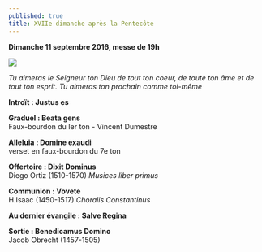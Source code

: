 ```yaml
---
published: true
title: XVIIe dimanche après la Pentecôte
---
```

**Dimanche 11 septembre 2016, messe de 19h**

![]({{site.baseurl}}/images/David.jpg)

*Tu aimeras le Seigneur ton Dieu de tout ton coeur,
de toute ton âme et de tout ton esprit.
Tu aimeras ton prochain comme toi-même*

**Introït : Justus es**

**Graduel : Beata gens**  
Faux-bourdon du Ier ton - Vincent Dumestre

**Alleluia : Domine exaudi**  
verset en faux-bourdon du 7e ton

**Offertoire : Dixit Dominus**  
Diego Ortiz (1510-1570) *Musices liber primus*

**Communion : Vovete**  
H.Isaac (1450-1517) *Choralis Constantinus*

**Au dernier évangile : Salve Regina**

**Sortie : Benedicamus Domino**  
Jacob Obrecht (1457-1505)
